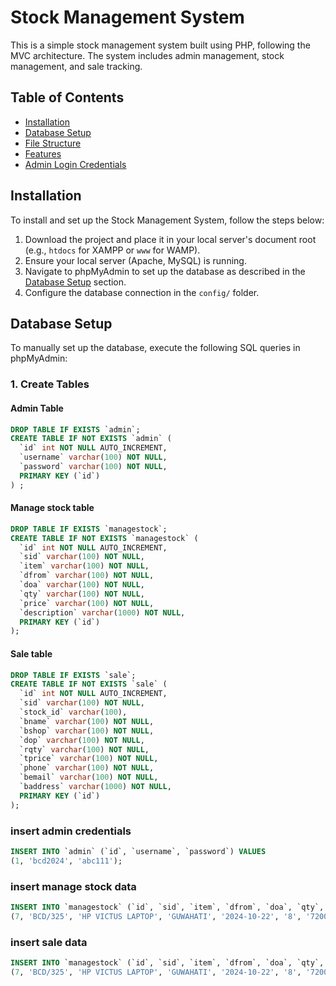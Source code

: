 # Stock Management System

This is a simple stock management system built using PHP, following the MVC architecture. The system includes admin management, stock management, and sale tracking.

## Table of Contents

- [Installation](#installation)
- [Database Setup](#database-setup)
- [File Structure](#file-structure)
- [Features](#features)
- [Admin Login Credentials](#admin-login-credentials)

## Installation

To install and set up the Stock Management System, follow the steps below:

1. Download the project and place it in your local server's document root (e.g., `htdocs` for XAMPP or `www` for WAMP).
2. Ensure your local server (Apache, MySQL) is running.
3. Navigate to phpMyAdmin to set up the database as described in the [Database Setup](#database-setup) section.
4. Configure the database connection in the `config/` folder.

## Database Setup

To manually set up the database, execute the following SQL queries in phpMyAdmin:

### 1. Create Tables

#### Admin Table
```sql
DROP TABLE IF EXISTS `admin`;
CREATE TABLE IF NOT EXISTS `admin` (
  `id` int NOT NULL AUTO_INCREMENT,
  `username` varchar(100) NOT NULL,
  `password` varchar(100) NOT NULL,
  PRIMARY KEY (`id`)
) ;
```
#### Manage stock table
```sql
DROP TABLE IF EXISTS `managestock`;
CREATE TABLE IF NOT EXISTS `managestock` (
  `id` int NOT NULL AUTO_INCREMENT,
  `sid` varchar(100) NOT NULL,
  `item` varchar(100) NOT NULL,
  `dfrom` varchar(100) NOT NULL,
  `doa` varchar(100) NOT NULL,
  `qty` varchar(100) NOT NULL,
  `price` varchar(100) NOT NULL,
  `description` varchar(1000) NOT NULL,
  PRIMARY KEY (`id`)
);

```
#### Sale table
```sql
DROP TABLE IF EXISTS `sale`;
CREATE TABLE IF NOT EXISTS `sale` (
  `id` int NOT NULL AUTO_INCREMENT,
  `sid` varchar(100) NOT NULL,
  `stock_id` varchar(100),
  `bname` varchar(100) NOT NULL,
  `bshop` varchar(100) NOT NULL,
  `dop` varchar(100) NOT NULL,
  `rqty` varchar(100) NOT NULL,
  `tprice` varchar(100) NOT NULL,
  `phone` varchar(100) NOT NULL,
  `bemail` varchar(100) NOT NULL,
  `baddress` varchar(1000) NOT NULL,
  PRIMARY KEY (`id`)
);


```
### insert admin credentials
```sql
INSERT INTO `admin` (`id`, `username`, `password`) VALUES
(1, 'bcd2024', 'abc111');

```

### insert manage stock data
```sql
INSERT INTO `managestock` (`id`, `sid`, `item`, `dfrom`, `doa`, `qty`, `price`, `description`) VALUES
(7, 'BCD/325', 'HP VICTUS LAPTOP', 'GUWAHATI', '2024-10-22', '8', '72000', 'bh bbh');

```
### insert sale data
```sql
INSERT INTO `managestock` (`id`, `sid`, `item`, `dfrom`, `doa`, `qty`, `price`, `description`) VALUES
(7, 'BCD/325', 'HP VICTUS LAPTOP', 'GUWAHATI', '2024-10-22', '8', '72000', 'bh bbh');

```